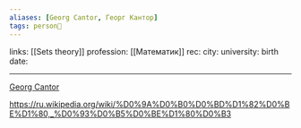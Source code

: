 ```yaml
---
aliases: [Georg Cantor, Георг Кантор]
tags: person👤
---
```

links: [[Sets theory]]
profession: [[Математик]]
rec:
city: 
university: 
birth date: 

---

[Georg Cantor](https://www.goodreads.com/author/show/312599.Georg_Cantor?from_search=true&from_srp=true)

https://ru.wikipedia.org/wiki/%D0%9A%D0%B0%D0%BD%D1%82%D0%BE%D1%80,_%D0%93%D0%B5%D0%BE%D1%80%D0%B3
